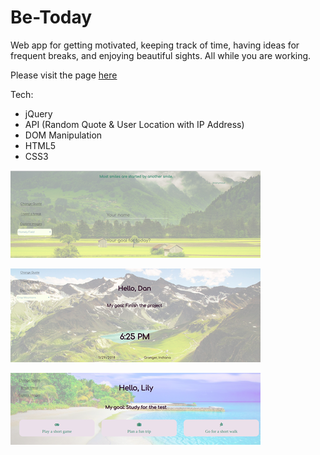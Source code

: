 # Be-Today

Web app for getting motivated, keeping track of time, having ideas for frequent breaks, and enjoying beautiful sights. All while you are working.

Please visit the page [here](https://veredrec.github.io/Be-Today/)

Tech:

* jQuery
* API (Random Quote & User Location with IP Address)
* DOM Manipulation
* HTML5
* CSS3

![quote](./assets/qoute.png)

![name and goal](./assets/name-goal.png)

![ideas for breaks](./assets/break.png)
